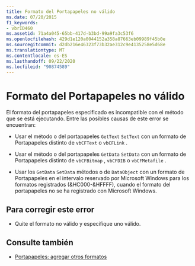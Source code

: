 ```yaml
---
title: Formato del Portapapeles no válido
ms.date: 07/20/2015
f1_keywords:
- vbrID460
ms.assetid: 71a4a045-65bb-417d-b3bd-99a9fa3c53f6
ms.openlocfilehash: 429d1e120a0044152a358a87663eb09989f45b0e
ms.sourcegitcommit: d2db216e46323f73b32ae312c9e4135258e5d68e
ms.translationtype: MT
ms.contentlocale: es-ES
ms.lasthandoff: 09/22/2020
ms.locfileid: "90874589"
---
```

# <a name="clipboard-format-is-not-valid"></a>Formato del Portapapeles no válido

El formato del portapapeles especificado es incompatible con el método que se está ejecutando. Entre las posibles causas de este error se encuentran:  
  
- Usar el método o del portapapeles `GetText` `SetText` con un formato de Portapapeles distinto de `vbCFText` o `vbCFLink` .  
  
- Usar el método o del portapapeles `GetData` `SetData` con un formato de Portapapeles distinto de `vbCFBitmap` , `vbCFDIB` o `vbCFMetafile` .  
  
- Usar los `GetData` `SetData` métodos o de `DataObject` con un formato de Portapapeles en el intervalo reservado por Microsoft Windows para los formatos registrados (&HC000-&HFFFF), cuando el formato del portapapeles no se ha registrado con Microsoft Windows.  
  
## <a name="to-correct-this-error"></a>Para corregir este error  
  
- Quite el formato no válido y especifique uno válido.  
  
## <a name="see-also"></a>Consulte también

- [Portapapeles: agregar otros formatos](/cpp/mfc/clipboard-adding-other-formats)

